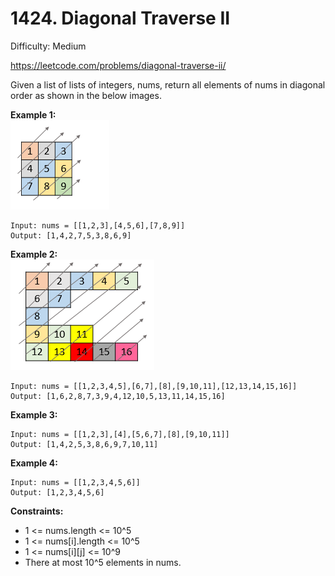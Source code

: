# 1424. Diagonal Traverse II

Difficulty: Medium

https://leetcode.com/problems/diagonal-traverse-ii/

Given a list of lists of integers, nums, return all elements of nums in diagonal order as shown in the below images.

**Example 1:**  
![ex1](ex1.png)
```
Input: nums = [[1,2,3],[4,5,6],[7,8,9]]
Output: [1,4,2,7,5,3,8,6,9]
```

**Example 2:**  
![ex2](ex2.png)
```
Input: nums = [[1,2,3,4,5],[6,7],[8],[9,10,11],[12,13,14,15,16]]
Output: [1,6,2,8,7,3,9,4,12,10,5,13,11,14,15,16]
```

**Example 3:**
```
Input: nums = [[1,2,3],[4],[5,6,7],[8],[9,10,11]]
Output: [1,4,2,5,3,8,6,9,7,10,11]
```

**Example 4:**
```
Input: nums = [[1,2,3,4,5,6]]
Output: [1,2,3,4,5,6]
```

**Constraints:**

* 1 <= nums.length <= 10^5
* 1 <= nums[i].length <= 10^5
* 1 <= nums[i][j] <= 10^9
* There at most 10^5 elements in nums.

